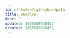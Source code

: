 ```yaml
---
id: cfhtw3xn7rg3n4yboc4pa1u
title: Resolve
desc: ''
updated: 1655508938452
created: 1655508938452
---
```


